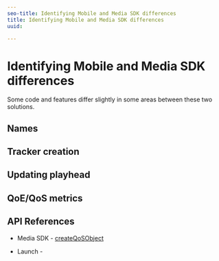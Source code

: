 ```yaml
---
seo-title: Identifying Mobile and Media SDK differences
title: Identifying Mobile and Media SDK differences
uuid: 

---
```


# Identifying Mobile and Media SDK differences

Some code and features differ slightly in some areas between these two solutions.

## Names 



## Tracker creation 



## Updating playhead 



## QoE/QoS metrics


## API References

* Media SDK - [createQoSObject](https://adobe-marketing-cloud.github.io/media-sdks/reference/javascript/MediaHeartbeat.html#.createQoSObject)

* Launch - []()
